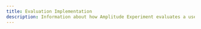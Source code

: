 ```yaml
---
title: Evaluation Implementation
description: Information about how Amplitude Experiment evaluates a user for a feature flag or experiment.
---
```

